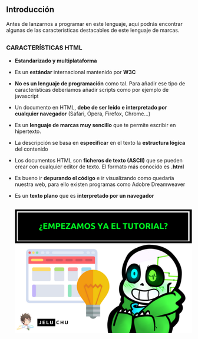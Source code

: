 ## Introducción
Antes de lanzarnos a programar en este lenguaje, aquí podrás encontrar algunas de las características destacables de este lenguaje de marcas.

##

### CARACTERÍSTICAS HTML
- **Estandarizado y multiplataforma**
- Es un **estándar** internacional mantenido por **W3C**
- **No es un lenguaje de programación** como tal. Para añadir ese tipo de características deberíamos añadir scripts como por ejemplo de javascript
- Un documento en HTML, **debe de ser leído e interpretado por cualquier navegador** (Safari, Ópera, Firefox, Chrome...)
- Es un **lenguaje de marcas muy sencillo** que te permite escribir en hipertexto.
- La descripción se basa en **especificar** en el texto la **estructura lógica** del contenido
- Los documentos HTML son **ficheros de texto (ASCII)** que se pueden crear con cualquier editor de texto. El formato más conocido es **.html**
- Es bueno ir **depurando el código** e ir visualizando como quedaría nuestra web, para ello existen programas como Adobre Dreamweaver
- Es un **texto plano** que es **interpretado por un navegador**

  ##

  ![Características](./fotos/fotos.png) 
